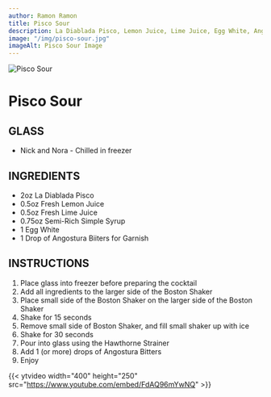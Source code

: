 ```yaml
---
author: Ramon Ramon
title: Pisco Sour
description: La Diablada Pisco, Lemon Juice, Lime Juice, Egg White, Angostura Bitters
image: "/img/pisco-sour.jpg"
imageAlt: Pisco Sour Image
---
```


![Pisco Sour](/img/pisco-sour.jpg "Picture of Pisco Sour")

# Pisco Sour

## GLASS

-   Nick and Nora - Chilled in freezer

## INGREDIENTS

-   2oz La Diablada Pisco
-   0.5oz Fresh Lemon Juice
-   0.5oz Fresh Lime Juice
-   0.75oz Semi-Rich Simple Syrup
-   1 Egg White
-   1 Drop of Angostura Biiters for Garnish

## INSTRUCTIONS

1. Place glass into freezer before preparing the cocktail
2. Add all ingredients to the larger side of the Boston Shaker
3. Place small side of the Boston Shaker on the larger side of the Boston Shaker
4. Shake for 15 seconds
5. Remove small side of Boston Shaker, and fill small shaker up with ice
6. Shake for 30 seconds
7. Pour into glass using the Hawthorne Strainer
8. Add 1 (or more) drops of Angostura Bitters
9. Enjoy

{{< ytvideo width="400" height="250" src="https://www.youtube.com/embed/FdAQ96mYwNQ" >}}
